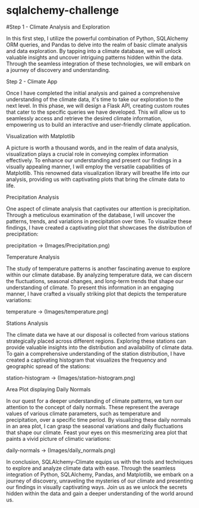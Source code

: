 # sqlalchemy-challenge
#Step 1 - Climate Analysis and Exploration

In this first step, I utilize the powerful combination of Python, SQLAlchemy ORM queries, and Pandas to delve into the realm of basic climate analysis and data exploration. By tapping into a climate database, we will unlock valuable insights and uncover intriguing patterns hidden within the data. Through the seamless integration of these technologies, we will embark on a journey of discovery and understanding.

Step 2 - Climate App

Once I have completed the initial analysis and gained a comprehensive understanding of the climate data, it's time to take our exploration to the next level. In this phase, we will design a Flask API, creating custom routes that cater to the specific queries we have developed. This will allow us to seamlessly access and retrieve the desired climate information, empowering us to build an interactive and user-friendly climate application.

Visualization with Matplotlib

A picture is worth a thousand words, and in the realm of data analysis, visualization plays a crucial role in conveying complex information effectively. To enhance our understanding and present our findings in a visually appealing manner, I will employ the versatile capabilities of Matplotlib. This renowned data visualization library will breathe life into our analysis, providing us with captivating plots that bring the climate data to life.

Precipitation Analysis

One aspect of climate analysis that captivates our attention is precipitation. Through a meticulous examination of the database, I will uncover the patterns, trends, and variations in precipitation over time. To visualize these findings, I have created a captivating plot that showcases the distribution of precipitation:

precipitation -> (Images/Precipitation.png)

Temperature Analysis

The study of temperature patterns is another fascinating avenue to explore within our climate database. By analyzing temperature data, we can discern the fluctuations, seasonal changes, and long-term trends that shape our understanding of climate. To present this information in an engaging manner, I have crafted a visually striking plot that depicts the temperature variations:

temperature -> (Images/temperature.png)

Stations Analysis

The climate data we have at our disposal is collected from various stations strategically placed across different regions. Exploring these stations can provide valuable insights into the distribution and availability of climate data. To gain a comprehensive understanding of the station distribution, I have created a captivating histogram that visualizes the frequency and geographic spread of the stations:

station-histogram -> (Images/station-histogram.png)

Area Plot displaying Daily Normals

In our quest for a deeper understanding of climate patterns, we turn our attention to the concept of daily normals. These represent the average values of various climate parameters, such as temperature and precipitation, over a specific time period. By visualizing these daily normals in an area plot, I can grasp the seasonal variations and daily fluctuations that shape our climate. Feast your eyes on this mesmerizing area plot that paints a vivid picture of climatic variations:

daily-normals -> (Images/daily_normals.png)

In conclusion, SQLAlchemy-Climate equips us with the tools and techniques to explore and analyze climate data with ease. Through the seamless integration of Python, SQLAlchemy, Pandas, and Matplotlib, we embark on a journey of discovery, unraveling the mysteries of our climate and presenting our findings in visually captivating ways. Join us as we unlock the secrets hidden within the data and gain a deeper understanding of the world around us.
